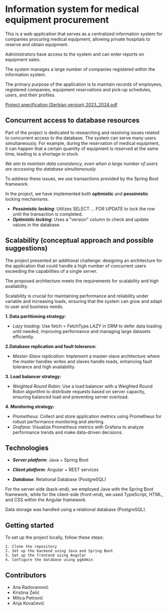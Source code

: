 # Information system for medical equipment procurement

This is a web application that serves as a centralized information system for companies procuring medical equipment, allowing private hospitals to reserve and obtain equipment. 

Administrators have access to the system and can enter reports on equipment sales. 

The system manages a large number of companies registered within the information system. 

The primary purpose of the application is to maintain records of employees, registered companies, equipment reservations and pick-up schedules, users, and their profiles.

[Project specification (Serbian version) 2023_2024.pdf](https://github.com/user-attachments/files/16399129/Specifikacija.projekta.E2-IN.ISA.2023_2024.pdf)

## Concurrent access to database resources

Part of the project is dedicated to researching and resolving issues related to concurrent access to the database. The system can serve many users simultaneously. For example, during the reservation of medical equipment, it can happen that a certain quantity of equipment is reserved at the same time, leading to a shortage in stock. 

*We aim to maintain data consistency, even when a large number of users are accessing the database simultaneously.*

To address these issues, we use transactions provided by the Spring Boot framework.

In the project, we have implemented both **optimistic** and **pessimistic** locking mechanisms.

- ***Pessimistic locking***: Utilizes SELECT ... FOR UPDATE to lock the row until the transaction is completed.
- ***Optimistic locking***: Uses a "version" column to check and update values in the database.

## Scalability (conceptual approach and possible suggestions)

The project presented an additional challenge: designing an architecture for the application that could handle a high number of concurrent users exceeding the capabilities of a single server.

The proposed architecture meets the requirements for scalability and high availability.

Scalability is crucial for maintaining performance and reliability under variable and increasing loads, ensuring that the system can grow and adapt to user and business needs.

**1. Data partitioning strategy:**
  - *Lazy loading:* Use fetch = FetchType.LAZY in ORM to defer data loading until needed, improving performance and managing large datasets efficiently.

**2.Database replication and fault tolerance:**
  - *Master-Slave replication*: Implement a master-slave architecture where the master handles writes and slaves handle reads, enhancing fault tolerance and high availability.

**3. Load balancer strategy:**
  - *Weighted Round Robin:* Use a load balancer with a Weighted Round Robin algorithm to distribute requests based on server capacity, ensuring balanced load and preventing server overload.

**4. Monitoring strategy:**
  - *Prometheus:* Collect and store application metrics using Prometheus for robust performance monitoring and alerting.
  - *Grafana:* Visualize Prometheus metrics with Grafana to analyze performance trends and make data-driven decisions.

## Technologies

- ***Server platform***: Java + Spring Boot

- ***Client platform***: Angular + REST services

- ***Database***: Relational Database (PostgreSQL)

For the server-side (back-end), we employed Java with the Spring Boot framework, while for the client-side (front-end), we used TypeScript, HTML, and CSS within the Angular framework.

Data storage was handled using a relational database (PostgreSQL).

## Getting started

To set up the project locally, follow these steps:
```
1. Clone the repository
2. Set up the backend using Java and Spring Boot
3. Set up the frontend using Angular
4. Configure the database using pgAdmin
```
## Contributors
- Ana Radovanović
- Kristina Zelić
- Milica Petrović
- Anja Kovačević
